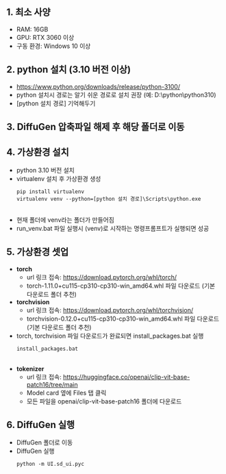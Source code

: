 
## 1. 최소 사양
   - RAM: 16GB
   - GPU: RTX 3060 이상
   - 구동 환경: Windows 10 이상

## 2. python 설치 (3.10 버전 이상)
   - https://www.python.org/downloads/release/python-3100/
   - python 설치시 경로는 알기 쉬운 경로로 설치 권장 (예: D:\python\python310)
   - [python 설치 경로] 기억해두기

## 3. DiffuGen 압축파일 해제 후 해당 폴더로 이동

## 4. 가상환경 설치
   - python 3.10 버전 설치
   - virtualenv 설치 후 가상환경 생성
     <br>
     ```
     pip install virtualenv
     virtualenv venv --python=[python 설치 경로]\Scripts\python.exe
     ```
     <br>
   - 현재 폴더에 venv라는 폴더가 만들어짐
   - run_venv.bat 파일 실행시 (venv)로 시작하는 명령프롬프트가 실행되면 성공

## 5. 가상환경 셋업
   - **torch**
     - url 링크 접속: https://download.pytorch.org/whl/torch/
     - torch-1.11.0+cu115-cp310-cp310-win_amd64.whl 파일 다운로드 (기본 다운로드 폴더 추천)
   - **torchvision**
     - url 링크 접속: https://download.pytorch.org/whl/torchvision/
     - torchvision-0.12.0+cu115-cp310-cp310-win_amd64.whl 파일 다운로드 (기본 다운로드 폴더 추천)
   - torch, torchvision 파일 다운로드가 완료되면 install_packages.bat 실행
     <br>
     ```
     install_packages.bat
     ```
     <br>
   - **tokenizer**
     - url 링크 접속: https://huggingface.co/openai/clip-vit-base-patch16/tree/main
     - Model card 옆에 Files 탭 클릭
     - 모든 파일을 openai/clip-vit-base-patch16 폴더에 다운로드

## 6. DiffuGen 실행
   - DiffuGen 폴더로 이동
   - DiffuGen 실행
     <br>
     ```
     python -m UI.sd_ui.pyc
     ```
     <br>
